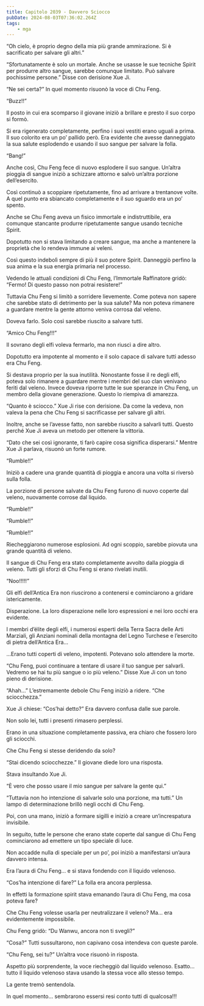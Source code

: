 ```yaml
---
title: Capitolo 2039 - Davvero Sciocco
pubDate: 2024-08-03T07:36:02.264Z
tags:
    - mga
---
```



“Oh cielo, è proprio degno della mia più grande ammirazione. Si è sacrificato per salvare gli altri.”

“Sfortunatamente è solo un mortale. Anche se usasse le sue tecniche Spirit per produrre altro sangue, sarebbe comunque limitato. Può salvare pochissime persone.” Disse con derisione Xue Ji.

“Ne sei certa?” In quel momento risuonò la voce di Chu Feng.

“Buzz!!”

Il posto in cui era scomparso il giovane iniziò a brillare e presto il suo corpo si formò.

Si era rigenerato completamente, perfino i suoi vestiti erano uguali a prima. Il suo colorito era un po’ pallido però. Era evidente che avesse danneggiato la sua salute esplodendo e usando il suo sangue per salvare la folla.

“Bang!”

Anche così, Chu Feng fece di nuovo esplodere il suo sangue. Un’altra pioggia di sangue iniziò a schizzare attorno e salvò un’altra porzione dell’esercito.

Così continuò a scoppiare ripetutamente, fino ad arrivare a trentanove volte. A quel punto era sbiancato completamente e il suo sguardo era un po’ spento.

Anche se Chu Feng aveva un fisico immortale e indistruttibile, era comunque stancante produrre ripetutamente sangue usando tecniche Spirit.

Dopotutto non si stava limitando a creare sangue, ma anche a mantenere la proprietà che lo rendeva immune ai veleni.

Così questo indebolì sempre di più il suo potere Spirit. Danneggiò perfino la sua anima e la sua energia primaria nel processo.

Vedendo le attuali condizioni di Chu Feng, l’Immortale Raffinatore gridò: “Fermo! Di questo passo non potrai resistere!”

Tuttavia Chu Feng si limitò a sorridere lievemente. Come poteva non sapere che sarebbe stato di detrimento per la sua salute? Ma non poteva rimanere a guardare mentre la gente attorno veniva corrosa dal veleno.

Doveva farlo. Solo così sarebbe riuscito a salvare tutti.

“Amico Chu Feng!!!”

Il sovrano degli elfi voleva fermarlo, ma non riuscì a dire altro.

Dopotutto era impotente al momento e il solo capace di salvare tutti adesso era Chu Feng.

Si destava proprio per la sua inutilità. Nonostante fosse il re degli elfi, poteva solo rimanere a guardare mentre i membri del suo clan venivano feriti dal veleno. Invece doveva riporre tutte le sue speranze in Chu Feng, un membro della giovane generazione. Questo lo riempiva di amarezza.

“Quanto è sciocco.” Xue Ji rise con derisione. Da come la vedeva, non valeva la pena che Chu Feng si sacrificasse per salvare gli altri.

Inoltre, anche se l’avesse fatto, non sarebbe riuscito a salvarli tutti. Questo perché Xue Ji aveva un metodo per ottenere la vittoria.

“Dato che sei così ignorante, ti farò capire cosa significa disperarsi.” Mentre Xue Ji parlava, risuonò un forte rumore.

“Rumble!!”

Iniziò a cadere una grande quantità di pioggia e ancora una volta si riversò sulla folla.

La porzione di persone salvate da Chu Feng furono di nuovo coperte dal veleno, nuovamente corrose dal liquido.

“Rumble!!”

“Rumble!!”

“Rumble!!”

Riecheggiarono numerose esplosioni. Ad ogni scoppio, sarebbe piovuta una grande quantità di veleno.

Il sangue di Chu Feng era stato completamente avvolto dalla pioggia di veleno. Tutti gli sforzi di Chu Feng si erano rivelati inutili.

“Noo!!!!!”

Gli elfi dell’Antica Era non riuscirono a contenersi e cominciarono a gridare istericamente.

Disperazione. La loro disperazione nelle loro espressioni e nei loro occhi era evidente.

I membri d’élite degli elfi, i numerosi esperti della Terra Sacra delle Arti Marziali, gli Anziani nominali della montagna del Legno Turchese e l’esercito di pietra dell’Antica Era…

…Erano tutti coperti di veleno, impotenti. Potevano solo attendere la morte.

“Chu Feng, puoi continuare a tentare di usare il tuo sangue per salvarli. Vedremo se hai tu più sangue o io più veleno.” Disse Xue Ji con un tono pieno di derisione.

“Ahah…” L’estremamente debole Chu Feng iniziò a ridere. “Che sciocchezza.”

Xue Ji chiese: “Cos’hai detto?” Era davvero confusa dalle sue parole.

Non solo lei, tutti i presenti rimasero perplessi.

Erano in una situazione completamente passiva, era chiaro che fossero loro gli sciocchi.

Che Chu Feng si stesse deridendo da solo?

“Stai dicendo sciocchezze.” Il giovane diede loro una risposta.

Stava insultando Xue Ji.

“È vero che posso usare il mio sangue per salvare la gente qui.”

“Tuttavia non ho intenzione di salvarle solo una porzione, ma tutti.” Un lampo di determinazione brillò negli occhi di Chu Feng.

Poi, con una mano, iniziò a formare sigilli e iniziò a creare un’increspatura invisibile.

In seguito, tutte le persone che erano state coperte dal sangue di Chu Feng cominciarono ad emettere un tipo speciale di luce.

Non accadde nulla di speciale per un po’, poi iniziò a manifestarsi un’aura davvero intensa.

Era l’aura di Chu Feng… e si stava fondendo con il liquido velenoso.

“Cos’ha intenzione di fare?” La folla era ancora perplessa.

In effetti la formazione spirit stava emanando l’aura di Chu Feng, ma cosa poteva fare?

Che Chu Feng volesse usarla per neutralizzare il veleno? Ma… era evidentemente impossibile.

Chu Feng gridò: “Du Wanwu, ancora non ti svegli?”

“Cosa?” Tutti sussultarono, non capivano cosa intendeva con queste parole.

“Chu Feng, sei tu?” Un’altra voce risuonò in risposta.

Aspetto più sorprendente, la voce riecheggiò dal liquido velenoso. Esatto… tutto il liquido velenoso stava usando la stessa voce allo stesso tempo.

La gente tremò sentendola.

In quel momento… sembrarono essersi resi conto tutti di qualcosa!!!


